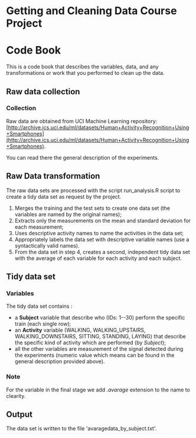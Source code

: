 Getting and Cleaning Data Course Project
=========================


Code Book
========
  
This is a code book that describes the variables, data, and any transformations or work that you performed to clean up the data.


Raw data collection
-------------------
  
  ### Collection
  
  Raw data are obtained from UCI Machine Learning repository: [http://archive.ics.uci.edu/ml/datasets/Human+Activity+Recognition+Using+Smartphones](http://archive.ics.uci.edu/ml/datasets/Human+Activity+Recognition+Using+Smartphones).
  
  You can read there the general description of the experiments.


Raw Data transformation
-------------------
  
  The raw data sets are processed with the script run_analysis.R script to create a tidy data set as request by the project.

1. Merges the training and the test sets to create one data set (the variables are named by the original names);
2. Extracts only the measurements on the mean and standard deviation for each measurement;
3. Uses descriptive activity names to name the activities in the data set;
4. Appropriately labels the data set with descriptive variable names (use a syntactically valid names). 
5. From the data set in step 4, creates a second, independent tidy data set with the average of each variable for each activity and each subject.


Tidy data set
-------------------
  
### Variables
  
  The tidy data set contains :
  
* a __Subject__ variable that describe who (IDs: 1--30) perform the specific train (each single row);
* an __Activity__ variable (WALKING, WALKING_UPSTAIRS, WALKING_DOWNSTAIRS, SITTING, STANDING, LAYING) that describe the specific kind of activity which are performed (by _Subject_);
* all the other variables are measurement of the signal detected during the experiments (numeric value which means can be found in the general description provided above).

### Note
For the variable in the final stage we add _.avarage_ extension to the name to clearity.


Output
-----------
The data set is written to the file 'avaragedata_by_subject.txt'.